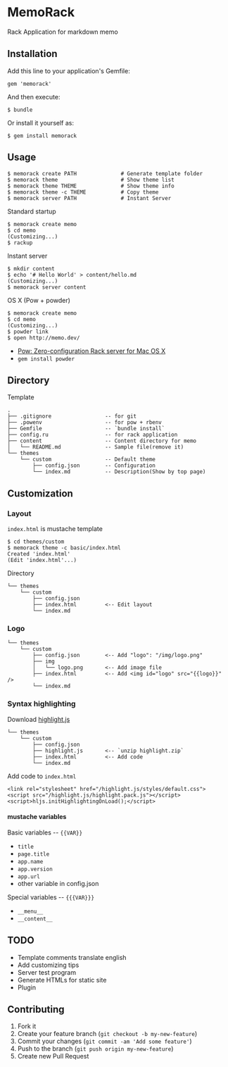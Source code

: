 # MemoRack

Rack Application for markdown memo

## Installation

Add this line to your application's Gemfile:

    gem 'memorack'

And then execute:

    $ bundle

Or install it yourself as:

    $ gem install memorack

## Usage

	$ memorack create PATH				# Generate template folder
	$ memorack theme					# Show theme list
	$ memorack theme THEME				# Show theme info
	$ memorack theme -c THEME			# Copy theme
	$ memorack server PATH				# Instant Server

Standard startup

	$ memorack create memo
	$ cd memo
	(Customizing...)
	$ rackup

Instant server

	$ mkdir content
	$ echo '# Hello World' > content/hello.md
	(Customizing...)
	$ memorack server content

OS X (Pow + powder)

	$ memorack create memo
	$ cd memo
	(Customizing...)
	$ powder link
	$ open http://memo.dev/

* [Pow: Zero-configuration Rack server for Mac OS X](http://pow.cx)
* `gem install powder`

## Directory

Template

	.
	├── .gitignore                 -- for git
	├── .powenv                    -- for pow + rbenv
	├── Gemfile                    -- `bundle install`
	├── config.ru                  -- for rack application
	├── content                    -- Content directory for memo
	│   └── README.md              -- Sample file(remove it)
	└── themes
	    └── custom                 -- Default theme
	        ├── config.json        -- Configuration
	        └── index.md           -- Description(Show by top page)

## Customization

### Layout

`index.html` is mustache template

	$ cd themes/custom
	$ memorack theme -c basic/index.html
	Created 'index.html'
	(Edit 'index.html'...)

Directory

	└── themes
	    └── custom
	        ├── config.json
	        ├── index.html         <-- Edit layout
	        └── index.md

### Logo

	└── themes
	    └── custom
	        ├── config.json        <-- Add "logo": "/img/logo.png"
	        ├── img
	        │   └── logo.png       <-- Add image file
	        ├── index.html         <-- Add <img id="logo" src="{{logo}}" />
	        └── index.md

### Syntax highlighting

Download [highlight.js](http://softwaremaniacs.org/soft/highlight/en/)

	└── themes
	    └── custom
	        ├── config.json
	        ├── highlight.js       <-- `unzip highlight.zip`
	        ├── index.html         <-- Add code
	        └── index.md

Add code to `index.html`

	<link rel="stylesheet" href="/highlight.js/styles/default.css">
	<script src="/highlight.js/highlight.pack.js"></script>
	<script>hljs.initHighlightingOnLoad();</script>

#### mustache variables

Basic variables -- `{{VAR}}`

* `title`
* `page.title`
* `app.name`
* `app.version`
* `app.url`
* other variable in config.json

Special variables -- `{{{VAR}}}`

* `__menu__`
* `__content__`

## TODO

* Template comments translate english
* Add customizing tips
* Server test program
* Generate HTMLs for static site
* Plugin

## Contributing

1. Fork it
2. Create your feature branch (`git checkout -b my-new-feature`)
3. Commit your changes (`git commit -am 'Add some feature'`)
4. Push to the branch (`git push origin my-new-feature`)
5. Create new Pull Request
